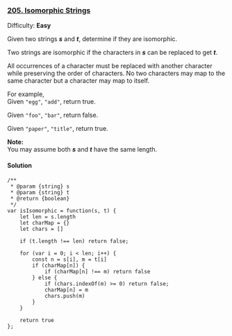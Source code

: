 ### [205\. Isomorphic Strings](https://leetcode.com/problems/isomorphic-strings/description/)

Difficulty: **Easy**

Given two strings **_s_** and **_t_**, determine if they are isomorphic.

Two strings are isomorphic if the characters in **_s_** can be replaced to get **_t_**.

All occurrences of a character must be replaced with another character while preserving the order of characters. No two characters may map to the same character but a character may map to itself.

For example,  
Given `"egg"`, `"add"`, return true.

Given `"foo"`, `"bar"`, return false.

Given `"paper"`, `"title"`, return true.

**Note:**  
You may assume both **_s_** and **_t_** have the same length.

#### Solution
```
/**
 * @param {string} s
 * @param {string} t
 * @return {boolean}
 */
var isIsomorphic = function(s, t) {
    let len = s.length
    let charMap = {}
    let chars = []
​
    if (t.length !== len) return false;
​
    for (var i = 0; i < len; i++) {
        const n = s[i], m = t[i]
        if (charMap[n]) {
            if (charMap[n] !== m) return false
        } else {
            if (chars.indexOf(m) >= 0) return false;
            charMap[n] = m
            chars.push(m)
        }
    }
​
    return true
};
```